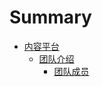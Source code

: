 # Summary

* [内容平台](MarkDown/example.md)
    * [团队介绍](Team.md)
        * [团队成员](team/tuan_dui_cheng_yuan.md)